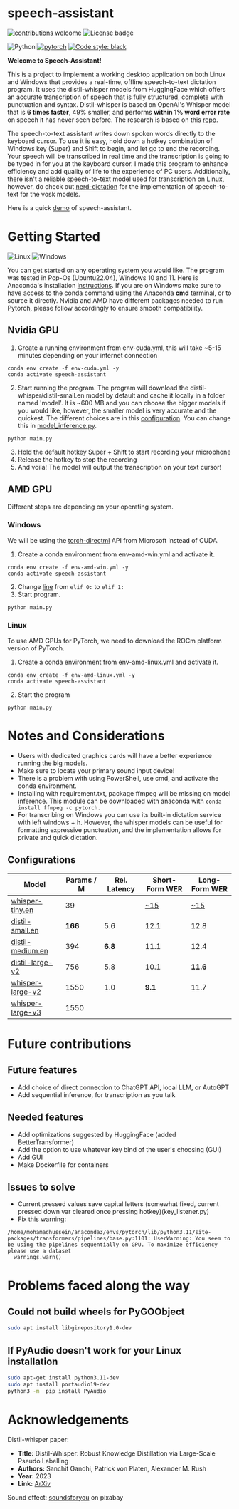 # speech-assistant
[![contributions welcome](https://img.shields.io/badge/contributions-welcome-brightgreen.svg?style=flat)](https://github.com/dwyl/esta/issues)
[![License badge](https://img.shields.io/badge/License-MIT-blue.svg)](https://opensource.org/license/mit/)               

![Python](https://img.shields.io/badge/Python-3.11-3776AB.svg?style=flat&logo=python&logoColor=white)
[![pytorch](https://img.shields.io/badge/PyTorch-2.1.1-EE4C2C.svg?style=flat&logo=pytorch)](https://pytorch.org)
[![Code style: black](https://img.shields.io/badge/code%20style-black-000000.svg)](https://github.com/psf/black)


<!-- 
[![Mohamad-Hussein github](https://img.shields.io/badge/GitHub-Mohamad-Hussein.svg?style=flat&logo=github)](https://github.com/Mohamad-Hussein)
![Static Badge](https://img.shields.io/badge/any%20text-you%20like-blue) 
![GitHub repo size](https://img.shields.io/github/repo-size/:Mohamad-Hussein/:speech-assistant)
-->

**Welcome to Speech-Assistant!**

This is a project to implement a working desktop application on both Linux and Windows that provides a real-time, offline speech-to-text dictation program. It uses the distil-whisper models from HuggingFace which offers an accurate transcription of speech that is fully structured, complete with punctuation and syntax. Distil-whisper is based on OpenAI's Whisper model that is **6 times faster**, 49% smaller, and performs **within 1% word error rate** on speech it has never seen before. The research is based on this [repo](https://github.com/huggingface/distil-whisper). 

The speech-to-text assistant writes down spoken words directly to the keyboard cursor. To use it is easy, hold down a hotkey combination of Windows key (Super) and Shift to begin, and let go to end the recording. Your speech will be transcribed in real time and the transcription is going to be typed in for you at the keyboard cursor. I made this program to enhance efficiency and add quality of life to the experience of PC users. Additionally, there isn't a reliable speech-to-text model used for transcription on Linux, however, do check out [nerd-dictation](https://github.com/ideasman42/nerd-dictation) for the implementation of speech-to-text for the vosk models.

Here is a quick [demo](https://youtu.be/rF8mtyhBZiM) of speech-assistant.

# Getting Started
![Linux](https://img.shields.io/badge/Linux-F2F2F2) ![Windows](https://img.shields.io/badge/Windows-17b3d2)

You can get started on any operating system you would like. The program was tested in Pop-Os (Ubuntu22.04), Windows 10 and 11. Here is Anaconda's installation [instructions](https://docs.anaconda.com/free/anaconda/install/). If you are on Windows make sure to have access to the conda command using the Anaconda **cmd** terminal, or to source it directly. Nvidia and AMD have different packages needed to run Pytorch, please follow accordingly to ensure smooth compatibility.

## Nvidia GPU
1. Create a running environment from env-cuda.yml, this will take ~5-15 minutes depending on your internet connection
```
conda env create -f env-cuda.yml -y
conda activate speech-assistant
```
2. Start running the program. The program will download the distil-whisper/distil-small.en model by default and cache it locally in a folder named 'model'.  It is ~600 MB and you can choose the bigger models if you would like, however, the smaller model is very accurate and the quickest. The different choices are in this [configuration](#configurations). You can change this in [model_inference.py](https://github.com/Mohamad-Hussein/speech-assistant/blob/main/src/model_inference.py).
```
python main.py
```
3. Hold the default hotkey Super + Shift to start recording your microphone
4. Release the hotkey to stop the recording
5. And voila! The model will output the transcription on your text cursor!

## AMD GPU
Different steps are depending on your operating system.

### Windows
We will be using the [torch-directml](https://learn.microsoft.com/en-us/windows/ai/directml/dml-intro) API from Microsoft instead of CUDA.
1. Create a conda environment from env-amd-win.yml and activate it.
```
conda env create -f env-amd-win.yml -y
conda activate speech-assistant
```
2. Change [line](https://github.com/Mohamad-Hussein/speech-assistant/blob/main/src/funcs.py#L58) from ```elif 0:``` to ```elif 1:```
3. Start program.
```
python main.py
```
### Linux
To use AMD GPUs for PyTorch, we need to download the ROCm platform version of PyTorch.
1. Create a conda environment from env-amd-linux.yml and activate it.
```
conda env create -f env-amd-linux.yml -y
conda activate speech-assistant
```
2. Start the program
```
python main.py
```
# Notes and Considerations
- Users with dedicated graphics cards will have a better experience running the big models.
- Make sure to locate your primary sound input device!
- There is a problem with using PowerShell, use cmd, and activate the conda environment.
- Installing with requirement.txt, package ffmpeg will be missing on model inference. This module can be downloaded with anaconda with ```conda install ffmpeg -c pytorch.```
- For transcribing on Windows you can use its built-in dictation service with left windows + h. However, the whisper models can be useful for formatting expressive punctuation, and the implementation allows for private and quick dictation.
## Configurations

| Model                                                                      | Params / M | Rel. Latency | Short-Form WER | Long-Form WER |
|----------------------------------------------------------------------------|------------|--------------|----------------|---------------|
| [whisper-tiny.en](https://huggingface.co/openai/whisper-tiny.en)         | 39       |          | [~15](https://arxiv.org/abs/2212.04356)        | [~15](https://arxiv.org/abs/2212.04356)          |
| [distil-small.en](https://huggingface.co/distil-whisper/distil-small.en)   | **166**    | 5.6          | 12.1           | 12.8          |
| [distil-medium.en](https://huggingface.co/distil-whisper/distil-medium.en) | 394    | **6.8**      | 11.1           | 12.4          |
| [distil-large-v2](https://huggingface.co/distil-whisper/distil-large-v2)   | 756        | 5.8          | 10.1           | **11.6**      |
| [whisper-large-v2](https://huggingface.co/openai/whisper-large-v2)         | 1550       | 1.0          | **9.1**        | 11.7          |
| [whisper-large-v3](https://huggingface.co/openai/whisper-large-v3)         | 1550       |           |         |           |

# Future contributions
## Future features
- Add choice of direct connection to ChatGPT API, local LLM, or AutoGPT
- Add sequential inference, for transcription as you talk
  
## Needed features
- Add optimizations suggested by HuggingFace (added BetterTransformer)
- Add the option to use whatever key bind of the user's choosing (GUI)
- Add GUI
- Make Dockerfile for containers
  
## Issues to solve
- Current pressed values save capital letters (somewhat fixed, current pressed down var cleared once pressing hotkey)(key_listener.py)
- Fix this warning:
```
/home/mohamadhussein/anaconda3/envs/pytorch/lib/python3.11/site-packages/transformers/pipelines/base.py:1101: UserWarning: You seem to be using the pipelines sequentially on GPU. To maximize efficiency please use a dataset
  warnings.warn()
```

# Problems faced along the way
## Could not build wheels for PyGOObject
```bash
sudo apt install libgirepository1.0-dev
```
## If PyAudio doesn't work for your Linux installation
```bash
sudo apt-get install python3.11-dev
sudo apt install portaudio19-dev
python3 -m  pip install PyAudio
```
# Acknowledgements

Distil-whisper paper:

- **Title:** Distil-Whisper: Robust Knowledge Distillation via Large-Scale Pseudo Labelling
- **Authors:** Sanchit Gandhi, Patrick von Platen, Alexander M. Rush
- **Year:** 2023
- **Link:** [ArXiv](https://arxiv.org/abs/2311.00430)

Sound effect: [soundsforyou](https://pixabay.com/users/soundsforyou-4861230/) on pixabay
